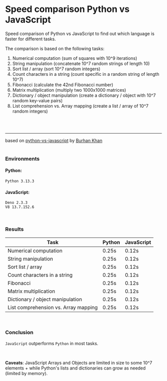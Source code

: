 # Speed comparison Python vs JavaScript

Speed comparison of Python vs JavaScript to find out which language is faster
for different tasks.

The comparison is based on the following tasks:

1. Numerical computation (sum of squares with 10^9 iterations)
1. String manipulation (concatenate 10^7 random strings of length 10)
1. Sort list / array (sort 10^7 random integers)
1. Count characters in a string (count specific in a random string of length 10^7)
1. Fibonacci (calculate the 42nd Fibonacci number)
1. Matrix multiplication (multiply two 1000x1000 matrices)
1. Dictionary / object manipulation (create a dictionary / object with 10^7 random key-value pairs)
1. List comprehension vs. Array mapping (create a list / array of 10^7 random integers)

<br><br><hr> based on
[python-vs-javascript](https://medium.com/@burhan-khan/python-vs-javascript-a-performance-comparison-through-code-examples-ed1b379fbff7)
by [Burhan Khan](https://medium.com/@burhan-khan)
<br><br>

### Environments

#### Python:

    Python 3.13.3

#### JavaScript:

    Deno 2.3.3
    V8 13.7.152.6

<br>

### Results
| Task | Python | JavaScript |
|------|--------|------------|
| Numerical computation | 0.25s | 0.12s |
| String manipulation | 0.25s | 0.12s |
| Sort list / array | 0.25s | 0.12s |
| Count characters in a string | 0.25s | 0.12s |
| Fibonacci | 0.25s | 0.12s |
| Matrix multiplication | 0.25s | 0.12s |
| Dictionary / object manipulation | 0.25s | 0.12s |
| List comprehension vs. Array mapping | 0.25s | 0.12s |


<br>

### Conclusion

`JavaScript` outperforms `Python` in most tasks.

<br>

**Caveats**: JavaScript Arrays and Objects are limited in size to some 10^7 elements + while Python's lists and dictionaries can grow as needed (limited by memory).